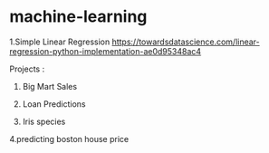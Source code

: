 # machine-learning

1.Simple Linear Regression https://towardsdatascience.com/linear-regression-python-implementation-ae0d95348ac4

Projects : 

   1. Big Mart Sales
   

   2. Loan Predictions
   
           
   3. Iris species
   
   
  
   4.predicting boston house price
